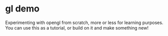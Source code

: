 # gl demo

Experimenting with opengl from scratch, more or less for learning purposes. You can use this as a tutorial, or build on it and make something new!
